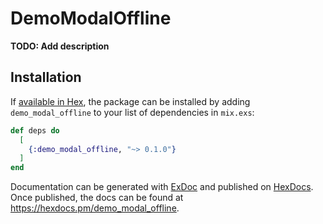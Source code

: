 # DemoModalOffline

**TODO: Add description**

## Installation

If [available in Hex](https://hex.pm/docs/publish), the package can be installed
by adding `demo_modal_offline` to your list of dependencies in `mix.exs`:

```elixir
def deps do
  [
    {:demo_modal_offline, "~> 0.1.0"}
  ]
end
```

Documentation can be generated with [ExDoc](https://github.com/elixir-lang/ex_doc)
and published on [HexDocs](https://hexdocs.pm). Once published, the docs can
be found at <https://hexdocs.pm/demo_modal_offline>.

